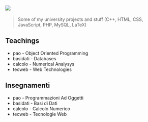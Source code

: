 # ![](http://bachserver.pd.infn.it/static/img/unipd_logo.png)

> Some of my university projects and stuff (C++, HTML, CSS, JavaScript, PHP, MySQL, LaTeX)

## Teachings
* pao - Object Oriented Programming
* basidati - Databases
* calcolo - Numerical Analysys
* tecweb - Web Technologies

## Insegnamenti
* pao - Programmazioni Ad Oggetti
* basidati - Basi di Dati
* calcolo - Calcolo Numerico 
* tecweb - Tecnologie Web

